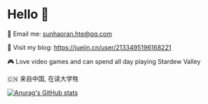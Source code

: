 # Hello 👋
📧 Email me: sunhaoran.hte@qq.com

📌 Visit my blog: https://juejin.cn/user/2133495196168221

🎮 Love video games and can spend all day playing Stardew Valley

🇨🇳 来自中国, 在读大学牲

[![Anurag's GitHub stats](https://github-readme-stats.vercel.app/api?username=Sun-HR02&theme=tokyonight)](https://github.com/anuraghazra/github-readme-stats)
